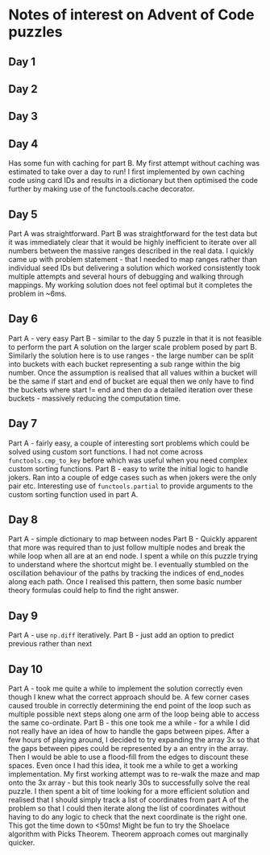 # Notes of interest on Advent of Code puzzles

## Day 1

## Day 2

## Day 3

## Day 4

Has some fun with caching for part B. My first attempt without caching was estimated to take over a day to run!
I first implemented by own caching code using card IDs and results in a dictionary but then optimised the code
further by making use of the functools.cache decorator.

## Day 5

Part A was straightforward.
Part B was straightforward for the test data but it was immediately clear that it would be highly inefficient
to iterate over all numbers between the massive ranges described in the real data. I quickly came up with problem
statement - that I needed to map ranges rather than individual seed IDs but delivering a solution which worked
consistently took multiple attempts and several hours of debugging and walking through mappings. My working
solution does not feel optimal but it completes the problem in ~6ms.

## Day 6

Part A - very easy
Part B - similar to the day 5 puzzle in that it is not feasible to perform the part A solution on the larger scale
problem posed by part B. Similarly the solution here is to use ranges - the large number can be split into buckets
with each bucket representing a sub range within the big number. Once the assumption is realised that all values
within a bucket will be the same if start and end of bucket are equal then we only have to find the buckets where
start != end and then do a detailed iteration over these buckets - massively reducing the computation time.

## Day 7

Part A - fairly easy, a couple of interesting sort problems which could be solved using custom
sort functions. I had not come across `functools.cmp_to_key` before which was useful when you need
complex custom sorting functions.
Part B - easy to write the initial logic to handle jokers. Ran into a couple of edge cases such as when jokers
were the only pair etc. Interesting use of `functools.partial` to provide arguments to the custom sorting
function used in part A.

## Day 8

Part A - simple dictionary to map between nodes
Part B - Quickly apparent that more was required than to just follow multiple nodes and break the while loop when all
are at an end node. I spent a while on this puzzle trying to understand where the shortcut might be. I eventually
stumbled on the oscillation behaviour of the paths by tracking the indices of end_nodes along each path. Once I
realised this pattern, then some basic number theory formulas could help to find the right answer.

## Day 9

Part A - use `np.diff` iteratively.
Part B - just add an option to predict previous rather than next

## Day 10

Part A - took me quite a while to implement the solution correctly even though I knew what the correct approach should
be. A few corner cases caused trouble in correctly determining the end point of the loop such as multiple possible next
steps along one arm of the loop being able to access the same co-ordinate.
Part B - this one took me a while - for a while I did not really have an idea of how to handle the gaps between pipes.
After a few hours of playing around, I decided to try expanding the array 3x so that the gaps between pipes could
be represented by a an entry in the array. Then I would be able to use a flood-fill from the edges to discount these
spaces. Even once I had this idea, it took me a while to get a working implementation. My first working attempt was to
re-walk the maze and map onto the 3x array - but this took nearly 30s to successfully solve the real puzzle. I then
spent a bit of time looking for a more efficient solution and realised that I should simply track a list of coordinates
from part A of the problem so that I could then iterate along the list of coordinates without having to do any logic to
check that the next coordinate is the right one. This got the time down to \<50ms!
Might be fun to try the Shoelace algorithm with Picks Theorem.
Theorem approach comes out marginally quicker.
